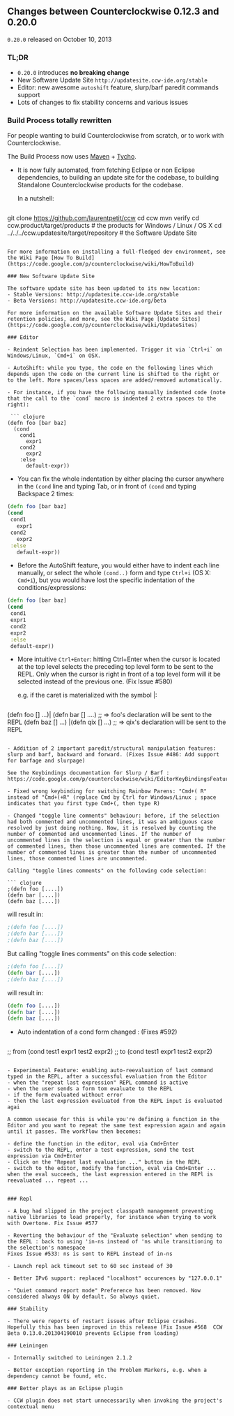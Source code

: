 ## Changes between Counterclockwise 0.12.3 and 0.20.0

`0.20.0` released on October 10, 2013

### TL;DR

- `0.20.0` introduces **no breaking change**
- New Software Update Site `http://updatesite.ccw-ide.org/stable`
- Editor: new awesome `autoshift` feature, slurp/barf paredit commands support
- Lots of changes to fix stability concerns and various issues

### Build Process totally rewritten

For people wanting to build Counterclockwise from scratch, or to work with Counterclockwise.

The Build Process now uses [Maven](http://maven.apache.org) + [Tycho](http://www.eclipse.org/tycho).

- It is now fully automated, from fetching Eclipse or non Eclipse dependencies, to building an update site for the codebase, to building Standalone Counterclockwise products for the codebase.

  In a nutshell:

  ``` 
git clone https://github.com/laurentpetit/ccw
cd ccw
mvn verify
cd ccw.product/target/products # the products for Windows / Linux / OS X
cd ../../../ccw.updatesite/target/repository # the Software Update Site 
  ```

For more information on installing a full-fledged dev environment, see the Wiki Page [How To Build](https://code.google.com/p/counterclockwise/wiki/HowToBuild)

### New Software Update Site

The software update site has been updated to its new location:
- Stable Versions: http://updatesite.ccw-ide.org/stable
- Beta Versions: http://updatesite.ccw-ide.org/beta

For more information on the available Software Update Sites and their retention policies, and more, see the Wiki Page [Update Sites](https://code.google.com/p/counterclockwise/wiki/UpdateSites)

### Editor

- Reindent Selection has been implemented. Trigger it via `Ctrl+i` on Windows/Linux, `Cmd+i` on OSX.

- AutoShift: while you type, the code on the following lines which depends upon the code on the current line is shifted to the right or to the left. More spaces/less spaces are added/removed automatically.

  - For instance, if you have the following manually indented code (note that the call to the `cond` macro is indented 2 extra spaces to the right):

   ``` clojure
(defn foo [bar baz]
    (cond
      cond1
        expr1
      cond2
        expr2
      :else
        default-expr))
   ```

  - You can fix the whole indentation by either placing the cursor anywhere in the `(cond` line and typing Tab, or in front of `(cond` and typing Backspace 2 times:

   ``` clojure
(defn foo [bar baz]
  (cond
    cond1
      expr1
    cond2
      expr2
    :else
      default-expr))
   ```

  - Before the AutoShift feature, you would either have to indent each line manually, or select the whole `(cond..)` form and type `Ctrl+i` (OS X: `Cmd+i`), but you would have lost the specific indentation of the conditions/expressions:

   ``` clojure
(defn foo [bar baz]
  (cond
    cond1
    expr1
    cond2
    expr2
    :else
    default-expr))
   ```

- More intuitive `Ctrl+Enter`: hitting Ctrl+Enter when the cursor is located at the top level selects the preceding top level form to be sent to the REPL. Only when the cursor is right in front of a top level form will it be selected instead of the previous one. (Fix Issue #580)

   e.g. if the caret is materialized with the symbol |:

   ``` clojure
(defn foo [] ...)|
(defn bar [] ....)
;; => foo's declaration will be sent to the REPL
(defn baz [] ...)
|(defn qix [] ...)
;; => qix's declaration will be sent to the REPL
   ```

- Addition of 2 important paredit/structural manipulation features: slurp and barf, backward and forward. (Fixes Issue #486: Add support for barfage and slurpage)

  See the Keybindings documentation for Slurp / Barf : https://code.google.com/p/counterclockwise/wiki/EditorKeyBindingsFeatures

- Fixed wrong keybinding for switching Rainbow Parens: "Cmd+( R" instead of "Cmd+(+R" (replace Cmd by Ctrl for Windows/Linux ; space indicates that you first type Cmd+(, then type R)

- Changed "toggle line comments" behaviour: before, if the selection had both commented and uncommented lines, it was an ambiguous case resolved by just doing nothing. Now, it is resolved by counting the number of commented and uncommented lines. If the number of uncommented lines in the selection is equal or greater than the number of commented lines, then those uncommented lines are commented. If the number of commented lines is greater than the number of uncommented lines, those commented lines are uncommented.

  Calling "toggle lines comments" on the following code selection:

  ``` clojure
;(defn foo [....])
(defn bar [....])
(defn baz [....])
  ```

  will result in:

  ``` clojure
;(defn foo [....])
;(defn bar [....])
;(defn baz [....])
  ```

  But calling "toggle lines comments" on this code selection:

  ``` clojure
;(defn foo [....])
(defn bar [....])
;(defn baz [....])
  ```

  will result in:

  ``` clojure
(defn foo [....])
(defn bar [....])
(defn baz [....])
  ```

- Auto indentation of a cond form changed : (Fixes #592)

  ``` clojure 
;; from 
(cond test1 expr1
  test2 expr2)
;; to
(cond test1 expr1
      test2 expr2)
  ```

- Experimental Feature: enabling auto-reevaluation of last command typed in the REPL, after a successful evaluation from the Editor
  - when the "repeat last expression" REPL command is active
  - when the user sends a form tom evaluate to the REPL
  - if the form evaluated without error
  - then the last expression evaluated from the REPL input is evaluated agai

A common usecase for this is while you're defining a function in the Editor and you want to repeat the same test expression again and again until it passes. The workflow then becomes:

- define the function in the editor, eval via Cmd+Enter
- switch to the REPL, enter a test expression, send the test expression via Cmd+Enter
- Click on the "Repeat last evaluation ..." button in the REPL
- switch to the editor, modify the function, eval via Cmd+Enter ... when the eval succeeds, the last expression entered in the REPl is reevaluated ... repeat ...


### Repl 

- A bug had slipped in the project classpath management preventing native libraries to load properly, for instance when trying to work with Overtone. Fix Issue #577 

- Reverting the behaviour of the "Evaluate selection" when sending to the REPL : back to using 'in-ns instead of 'ns while transitioning to the selection's namespace
Fixes Issue #533: ns is sent to REPL instead of in-ns

- Launch repl ack timeout set to 60 sec instead of 30

- Better IPv6 support: replaced "localhost" occurences by "127.0.0.1"

- "Quiet command report mode" Preference has been removed. Now considered always ON by default. So always quiet.

### Stability

- There were reports of restart issues after Eclipse crashes. Hopefully this has been improved in this release (Fix Issue #568	CCW Beta 0.13.0.201304190010 prevents Eclipse from loading)

### Leiningen

- Internally switched to Leiningen 2.1.2

- Better exception reporting in the Problem Markers, e.g. when a dependency cannot be found, etc.

### Better plays as an Eclipse plugin

- CCW plugin does not start unnecessarily when invoking the project's contextual menu

